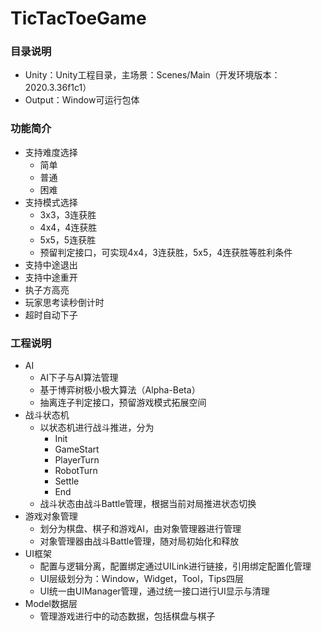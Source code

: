 # TicTacToeGame
### 目录说明

- Unity：Unity工程目录，主场景：Scenes/Main（开发环境版本：2020.3.36f1c1）
- Output：Window可运行包体

### 功能简介

- 支持难度选择
  - 简单
  - 普通
  - 困难
- 支持模式选择
  - 3x3，3连获胜
  - 4x4，4连获胜
  - 5x5，5连获胜
  - 预留判定接口，可实现4x4，3连获胜，5x5，4连获胜等胜利条件
- 支持中途退出
- 支持中途重开
- 执子方高亮
- 玩家思考读秒倒计时
- 超时自动下子

### 工程说明

- AI
  - AI下子与AI算法管理
  - 基于博弈树极小极大算法（Alpha-Beta）
  - 抽离连子判定接口，预留游戏模式拓展空间
- 战斗状态机
  - 以状态机进行战斗推进，分为
    - Init
    - GameStart
    - PlayerTurn
    - RobotTurn
    - Settle
    - End
  - 战斗状态由战斗Battle管理，根据当前对局推进状态切换
- 游戏对象管理
  - 划分为棋盘、棋子和游戏AI，由对象管理器进行管理
  - 对象管理器由战斗Battle管理，随对局初始化和释放
- UI框架
  - 配置与逻辑分离，配置绑定通过UILink进行链接，引用绑定配置化管理
  - UI层级划分为：Window，Widget，Tool，Tips四层
  - UI统一由UIManager管理，通过统一接口进行UI显示与清理
- Model数据层
  - 管理游戏进行中的动态数据，包括棋盘与棋子